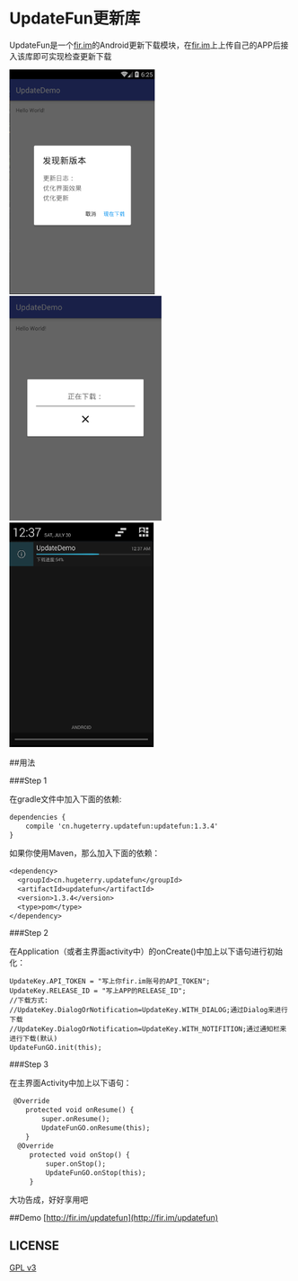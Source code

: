 # UpdateFun更新库

UpdateFun是一个[fir.im](http://fir.im/)的Android更新下载模块，在[fir.im](http://fir.im/)上上传自己的APP后接入该库即可实现检查更新下载

<img src="showUI/1.png" height="400"/>
<img src="showUI/2.png" height="400"/>
<img src="showUI/3.png" height="400"/>


##用法

###Step 1

在gradle文件中加入下面的依赖:

```
dependencies {
    compile 'cn.hugeterry.updatefun:updatefun:1.3.4'
}
```

如果你使用Maven，那么加入下面的依赖：

```
<dependency>
  <groupId>cn.hugeterry.updatefun</groupId>
  <artifactId>updatefun</artifactId>
  <version>1.3.4</version>
  <type>pom</type>
</dependency>
```

###Step 2

在Application（或者主界面activity中）的onCreate()中加上以下语句进行初始化：

```
UpdateKey.API_TOKEN = "写上你fir.im账号的API_TOKEN";
UpdateKey.RELEASE_ID = "写上APP的RELEASE_ID";
//下载方式:
//UpdateKey.DialogOrNotification=UpdateKey.WITH_DIALOG;通过Dialog来进行下载
//UpdateKey.DialogOrNotification=UpdateKey.WITH_NOTIFITION;通过通知栏来进行下载(默认)
UpdateFunGO.init(this);
```

###Step 3

在主界面Activity中加上以下语句：

```
 @Override
    protected void onResume() {
        super.onResume();
        UpdateFunGO.onResume(this);
    }
  @Override
     protected void onStop() {
         super.onStop();
         UpdateFunGO.onStop(this);
     }
```

大功告成，好好享用吧

##Demo
[http://fir.im/updatefun](http://fir.im/updatefun)


## LICENSE

[GPL v3](LICENSE)